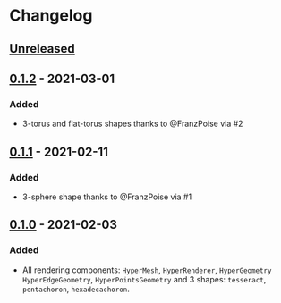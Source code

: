 # Changelog

## [Unreleased]

## [0.1.2] - 2021-03-01

### Added

- 3-torus and flat-torus shapes thanks to @FranzPoise via #2

## [0.1.1] - 2021-02-11

### Added

- 3-sphere shape thanks to @FranzPoise via #1

## [0.1.0] - 2021-02-03

### Added

- All rendering components: `HyperMesh`, `HyperRenderer`, `HyperGeometry` `HyperEdgeGeometry`, `HyperPointsGeometry` and 3 shapes: `tesseract`, `pentachoron`, `hexadecachoron`.

[unreleased]: https://github.com/paradoxxxzero/four.js/compare/v0.1.2...HEAD
[0.1.2]: https://github.com/paradoxxxzero/four.js/compare/v0.1.1...v0.1.2
[0.1.1]: https://github.com/paradoxxxzero/four.js/compare/v0.1.0...v0.1.1
[0.1.0]: https://github.com/paradoxxxzero/four.js/compare/...v0.1.0
